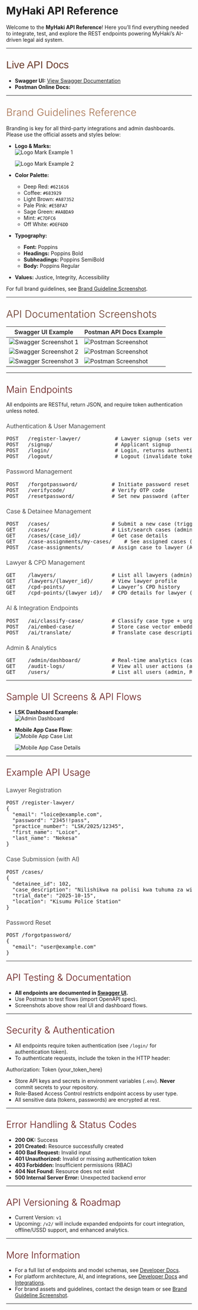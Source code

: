 # MyHaki API Reference

Welcome to the **MyHaki API Reference**! Here you’ll find everything needed to integrate, test, and explore the REST endpoints powering MyHaki’s AI-driven legal aid system.

---

## <span style="font-weight: 300; font-size: 1.3em; color: #683929; font-family:'Poppins',sans-serif;">Live API Docs</span>

- **Swagger UI:** [View Swagger Documentation](https://myhaki-3e53581dd62e.herokuapp.com/swagger/)
- **Postman Online Docs:** 

---

## <span style="font-weight: 300; font-size: 1.3em; color: #A87352;">Brand Guidelines Reference</span>

Branding is key for all third-party integrations and admin dashboards. Please use the official assets and styles below:

- **Logo & Marks:**  
  ![Logo Mark Example 1](images/myhaki-logo.png)  

  ![Logo Mark Example 2](images/icon-logo.png)  

- **Color Palette:**  
  - Deep Red: `#621616`
  - Coffee: `#683929`
  - Light Brown: `#A87352`
  - Pale Pink: `#E5BFA7`
  - Sage Green: `#AABDA9`
  - Mint: `#C7DFC6`
  - Off White: `#DEF6DD`

- **Typography:**  
  - **Font:** Poppins  
  - **Headings:** Poppins Bold  
  - **Subheadings:** Poppins SemiBold  
  - **Body:** Poppins Regular

- **Values:** Justice, Integrity, Accessibility

For full brand guidelines, see [Brand Guideline Screenshot](images/brand-guideline.png).

---

## <span style="font-weight: 300; font-size: 1.3em; color: #683929;">API Documentation Screenshots</span>

| <span style="font-weight:600">Swagger UI Example</span> | <span style="font-weight:600">Postman API Docs Example</span> |
|--------------------|-------------------------|
| ![Swagger Screenshot 1](images/swagger1.png) | ![Postman Screenshot](images/swagger.png) |
| ![Swagger Screenshot 2](images/swagger2.png) | ![Postman Screenshot](images/doc1.png) |
| ![Swagger Screenshot 3](images/swagger3.png) | ![Postman Screenshot](images/doc2.png) |

---

## <span style="font-weight: 300; font-size: 1.2em; color: #621616;">Main Endpoints</span>

All endpoints are RESTful, return JSON, and require token authentication unless noted.

### <span style="font-weight: 300; color: #00000;">Authentication & User Management</span>

<div class="api-block">
<pre class="api-dark">
POST   /register-lawyer/           # Lawyer signup (sets verified)
POST   /signup/                    # Applicant signup
POST   /login/                     # Login, returns authentication token
POST   /logout/                    # Logout (invalidate token)
</pre>
</div>

### <span style="font-weight: 300; color: #00000;">Password Management</span>

<div class="api-block">
<pre class="api-dark">
POST   /forgotpassword/           # Initiate password reset (OTP email)
POST   /verifycode/               # Verify OTP code
POST   /resetpassword/            # Set new password (after OTP)
</pre>
</div>

### <span style="font-weight: 300; color: #00000;">Case & Detainee Management</span>

<div class="api-block">
<pre class="api-dark">
POST   /cases/                    # Submit a new case (triggers AI pipeline)
GET    /cases/                    # List/search cases (admin, lawyer)
GET    /cases/{case_id}/          # Get case details
GET    /case-assignments/my-cases/    # See assigned cases (lawyer)
POST   /case-assignments/         # Assign case to lawyer (AI)
</pre>
</div>

### <span style="font-weight: 300; color: #00000;">Lawyer & CPD Management</span>

<div class="api-block">
<pre class="api-dark">
GET    /lawyers/                  # List all lawyers (admin)
GET    /lawyers/{lawyer_id}/      # View lawyer profile
GET    /cpd-points/               # Lawyer’s CPD history
GET    /cpd-points/{lawyer_id}/   # CPD details for lawyer (admin)
</pre>
</div>

### <span style="font-weight: 300; color: #00000;">AI & Integration Endpoints</span>

<div class="api-block">
<pre class="api-dark">
POST   /ai/classify-case/         # Classify case type + urgency (internal, triggers on /cases/)
POST   /ai/embed-case/            # Store case vector embedding (pgvector, internal)
POST   /ai/translate/             # Translate case description (Kiswahili <-> English)
</pre>
</div>

### <span style="font-weight: 300; color: #00000;">Admin & Analytics</span>

<div class="api-block">
<pre class="api-dark">
GET    /admin/dashboard/          # Real-time analytics (cases/month, resolution time)
GET    /audit-logs/               # View all user actions (admin only)
GET    /users/                    # List all users (admin, RBAC)
</pre>
</div>

---

## <span style="font-weight: 300; font-size: 1.2em; color: #621616;">Sample UI Screens & API Flows</span>

- **LSK Dashboard Example:**  
  ![Admin Dashboard](images/lsk-dashboard.png)

- **Mobile App Case Flow:**  
  ![Mobile App Case List](images/mobile-cases.png)  

  ![Mobile App Case Details](images/mobile-case-details.png)

---

## <span style="font-weight: 300; font-size: 1.2em; color: #621616;">Example API Usage</span>

### <span style="font-weight: 300; color: #00000;">Lawyer Registration</span>

<div class="api-block">
<pre class="api-dark">
POST /register-lawyer/
{
  "email": "loice@example.com",
  "password": "2345!!pass",
  "practice_number": "LSK/2025/12345",
  "first_name": "Loice",
  "last_name": "Nekesa"
}
</pre>
</div>

### <span style="font-weight: 300; color: #00000;">Case Submission (with AI)</span>

<div class="api-block">
<pre class="api-dark">
POST /cases/
{
  "detainee_id": 102,
  "case_description": "Nilishikwa na polisi kwa tuhuma za wizi...",
  "trial_date": "2025-10-15",
  "location": "Kisumu Police Station"
}
</pre>
</div>

### <span style="font-weight: 300; color: #00000;">Password Reset</span>

<div class="api-block">
<pre class="api-dark">
POST /forgotpassword/
{
  "email": "user@example.com"
}
</pre>
</div>

---

## <span style="font-weight: 300; font-size: 1.2em; color: #621616;">API Testing & Documentation</span>

- **All endpoints are documented in [Swagger UI](https://myhaki-3e53581dd62e.herokuapp.com/swagger/).**
- Use Postman to test flows (import OpenAPI spec).
- Screenshots above show real UI and dashboard flows.

---

## <span style="font-weight: 300; font-size: 1.2em; color: #621616;">Security & Authentication</span>

- All endpoints require token authentication (see `/login/` for authentication token).
- To authenticate requests, include the token in the HTTP header:

Authorization: Token {your_token_here}


- Store API keys and secrets in environment variables (`.env`). **Never** commit secrets to your repository.  
- Role-Based Access Control restricts endpoint access by user type.  
- All sensitive data (tokens, passwords) are encrypted at rest.

---

## <span style="font-weight: 300; font-size: 1.2em; color: #621616;">Error Handling & Status Codes</span>

- **200 OK:** Success  
- **201 Created:** Resource successfully created  
- **400 Bad Request:** Invalid input  
- **401 Unauthorized:** Invalid or missing authentication token  
- **403 Forbidden:** Insufficient permissions (RBAC)  
- **404 Not Found:** Resource does not exist  
- **500 Internal Server Error:** Unexpected backend error

---

## <span style="font-weight: 300; font-size: 1.2em; color: #621616;">API Versioning & Roadmap</span>

- Current Version: `v1`  
- Upcoming: `/v2/` will include expanded endpoints for court integration, offline/USSD support, and enhanced analytics.

---

## <span style="font-weight: 300; font-size: 1.2em; color: #621616;">More Information</span>

- For a full list of endpoints and model schemas, see [Developer Docs](developer-docs.md).  
- For platform architecture, AI, and integrations, see [Developer Docs](developer-docs.md) and [Integrations](integrations.md).  
- For brand assets and guidelines, contact the design team or see [Brand Guideline Screenshot](images/brand-guideline.png).

---

